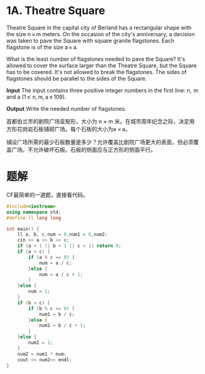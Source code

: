 # 1A. Theatre Square

Theatre Square in the capital city of Berland has a rectangular shape with the size n × m meters. On the occasion of the city's anniversary, a decision was taken to pave the Square with square granite flagstones. Each flagstone is of the size a × a.

What is the least number of flagstones needed to pave the Square? It's allowed to cover the surface larger than the Theatre Square, but the Square has to be covered. It's not allowed to break the flagstones. The sides of flagstones should be parallel to the sides of the Square.

**Input**
The input contains three positive integer numbers in the first line: n,  m and a (1 ≤  n, m, a ≤ 109).

**Output**
Write the needed number of flagstones.



首都伯兰市的剧院广场呈矩形，大小为 n × m 米。在城市周年纪念之际，决定用方形花岗岩石板铺砌广场。每个石板的大小为a × a。

铺设广场所需的最少石板数量是多少？允许覆盖比剧院广场更大的表面，但必须覆盖广场。不允许破坏石板。石板的侧面应与正方形的侧面平行。

# 题解

CF最简单的一道题，直接看代码。

```C++
#include<iostream>
using namespace std;
#define ll long long

int main() {
    ll a, b, c,num = 0,num1 = 0,num2;
    cin >> a >> b >> c;
    if (a < 1 || b < 1 || c < 1) return 0;
    if (a > c) {
        if (a % c == 0) {
            num = a / c;
        }else {
            num = a / c + 1;
        }
    }else {
        num = 1;
    }
    if (b > c) {
        if (b % c == 0) {
            num1 = b / c;
        }else {
            num1 = b / c + 1;
        }
    }else {
        num1 = 1;
    }
    num2 = num1 * num;
    cout << num2<< endl;
}
```